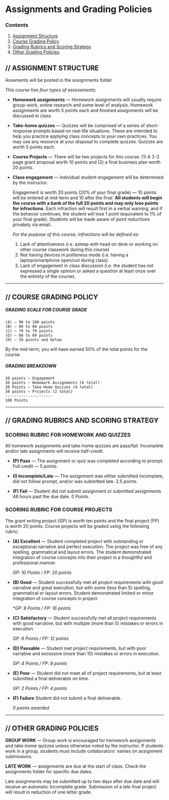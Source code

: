 # Assignments and Grading Policies

### Contents
1. [Assignment Structure ](#AS) 
1. [Course Grading Policy ](#CGP) 
1. [Grading Rubrics and Scoring Strategy  ](#GRSS)
1. [Other Grading Policies  ](#OGP)

## <a name="AS">// ASSIGNMENT STRUCTURE</a>  
Assements will be posted in the assignments folder

_This course has four types of assessments:_  
 
* **Homework assignments** — Homework assignments will usually require group-work, online research and some level of analysis. Homework assignments are worth 5 points each and finished assignments will be discussed in class.

* **Take-home quizzes** — Quizzes will be comprised of a series of short-response prompts based on real-life situations. These are intended to help you practice applying class concepts to your own practices. You may use any resource at your disposal to complete quizzes. Quizzes are worth 5 points each.
 
* **Course Projects** — There will be two projects for this course: (1) A 2-3 page grant proposal worth 10 points and (2) a final business plan worth 20 points.    
 
* **Class engagement** — Individual student engagement will be determined by the instructor. 

	Engagement is worth 20 points (20% of your final grade) — 10 points will be entered at mid-term and 10 after the final. **All students will begin the course with a bank of the full 20 points and may only lose points for infractions.** Each infraction will result first in a verbal warning, and if the behavior continues, the student will lose 1 point (equivalent to 1% of your final grade). Students will be made aware of point reductions privately via email.  

	_For the purpose of this course, infractions will be defined as:_    
	1.	Lack of attentiveness (i.e. asleep with head on desk or working on other course classwork during this course)  
	2. Not having devices in politeness mode (i.e. having a laptop/smartphone open/out during class)  
	3. Lack of engagement in class discussion (i.e. the student has not expressed a single opinion or asked a question at least once over the entirety of the course).

***
## <a name="CGP">// COURSE GRADING POLICY</a>
##### **GRADING SCALE FOR COURSE GRADE**  
	(A) — 90 to 100 points  
	(B) — 80 to 89 points  
	(C) — 70 to 79 points  
	(D) — 60 to 69 points  
	(R) — 59 points and below 

By the mid-term, you will have earned 50% of the total points for the course.  

#####  **GRADING BREAKDOWN**  
	20 points — Engagement 				
	30 points — Homework Assignments (6 total) 
	20 Points — Take-Home Quizzes (4 total)
	30 points — Projects (2 total)
	---------------------
	100 Points
	 				 

***
## <a name="GRSS">// GRADING RUBRICS AND SCORING STRATEGY</a>

### **SCORING RUBRIC FOR HOMEWORK AND QUIZZES**
All homework assignments and take-home quizzes are pass/fail. Incomplete and/or late assignments will receive half-credit. 

* **(P) Pass** — The assignment or quiz was completed according to prompt. Full credit — 5 points. 

* **(I) Incomplete/Late** — The assignment was either submitted incomplete, did not follow prompt, and/or was submitted late. 2.5 points. 

* **(F) Fail** — Student did not submit assignment or submitted assignments 48 hours past the due date. 0 Points.


### **SCORING RUBRIC FOR COURSE PROJECTS**
The grant writing project (GP) is worth ten points and the final project (FP) is worth 20 points. Course projects will be graded using the following rubric: 

* **(A) Excellent**	— Student completed project with outstanding or exceptional narrative and	perfect execution. The project was free of any spelling, grammatical and layout errors. The student demonstrated integration of course concepts into their project in a thoughtful and professional manner. 

	*GP: 10 Points / FP: 20 points*

* **(B) Good** — Student successfully met all project requirements with good narrative and great execution, but with some (less than 5) spelling, grammatical or layout errors. Student demonstrated limited or minor integration of course concepts in project. 

	**GP: 8 Points / FP: 16 points*
	
* **(C) Satisfactory**	— Student successfully met all project requirements with good narrative, but with multiple (more than 5) mistakes or errors in execution. 

	*GP: 6 Points / FP: 12 points*
 
* **(D) Passable** — Student met project requirements, but with poor narrative and excessive (more than 10) mistakes or errors in execution. 

	*GP: 4 Points / FP: 8 points*
 
* **(E) Poor** — Student did not meet all of project requirements, but at least submitted a final deliverable on time. 

	*GP: 2 Points / FP: 4 points*
 
* **(F) Failure** Student did not submit a final deliverable. 

	*0 points awarded*


***
## <a name="OGP">// OTHER GRADING POLICIES</a>


**GROUP WORK** — Group work is encouraged for homework assignments and take-home quizzes unless otherwise noted by the instructor. If students work in a group, students must include collaborators' names on assignment submissions. 

**LATE WORK** — assignments are due at the start of class. Check the assignments folder for specific due dates. 

Late assignments may be submitted up to two days after due date and will receive an automatic Incomplete grade. Submission of a late final project will result in reduction of one letter grade.
